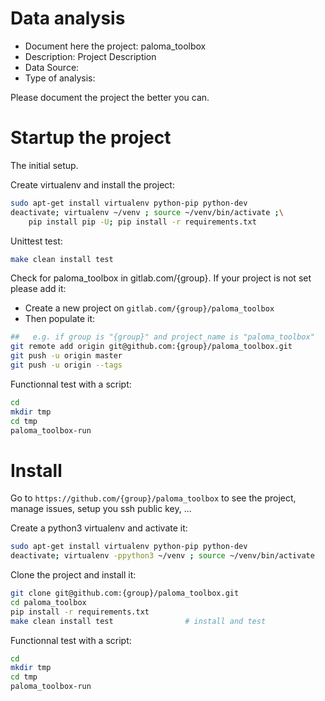 # Data analysis
- Document here the project: paloma_toolbox
- Description: Project Description
- Data Source:
- Type of analysis:

Please document the project the better you can.

# Startup the project

The initial setup.

Create virtualenv and install the project:
```bash
sudo apt-get install virtualenv python-pip python-dev
deactivate; virtualenv ~/venv ; source ~/venv/bin/activate ;\
    pip install pip -U; pip install -r requirements.txt
```

Unittest test:
```bash
make clean install test
```

Check for paloma_toolbox in gitlab.com/{group}.
If your project is not set please add it:

- Create a new project on `gitlab.com/{group}/paloma_toolbox`
- Then populate it:

```bash
##   e.g. if group is "{group}" and project_name is "paloma_toolbox"
git remote add origin git@github.com:{group}/paloma_toolbox.git
git push -u origin master
git push -u origin --tags
```

Functionnal test with a script:

```bash
cd
mkdir tmp
cd tmp
paloma_toolbox-run
```

# Install

Go to `https://github.com/{group}/paloma_toolbox` to see the project, manage issues,
setup you ssh public key, ...

Create a python3 virtualenv and activate it:

```bash
sudo apt-get install virtualenv python-pip python-dev
deactivate; virtualenv -ppython3 ~/venv ; source ~/venv/bin/activate
```

Clone the project and install it:

```bash
git clone git@github.com:{group}/paloma_toolbox.git
cd paloma_toolbox
pip install -r requirements.txt
make clean install test                # install and test
```
Functionnal test with a script:

```bash
cd
mkdir tmp
cd tmp
paloma_toolbox-run
```
